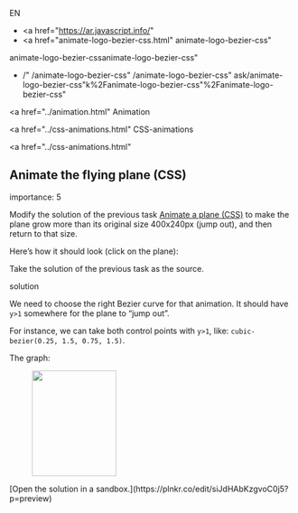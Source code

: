EN

- <a href="https://ar.javascript.info/"
- <a href="animate-logo-bezier-css.html"
  animate-logo-bezier-css"

animate-logo-bezier-cssanimate-logo-bezier-css"

<!-- -->

- /"
  /animate-logo-bezier-css"
  /animate-logo-bezier-css"
  ask/animate-logo-bezier-css"k%2Fanimate-logo-bezier-css"%2Fanimate-logo-bezier-css" </a>

<a href="../animation.html" Animation</span></a>

<a href="../css-animations.html" CSS-animations</span></a>

<a href="../css-animations.html"

## Animate the flying plane (CSS)

<span class="task__importance" title="How important is the task, from 1 to 5">importance: 5</span>

Modify the solution of the previous task [Animate a plane (CSS)](animate-logo-css.html) to make the plane grow more than its original size 400x240px (jump out), and then return to that size.

Here’s how it should look (click on the plane):

Take the solution of the previous task as the source.

solution

We need to choose the right Bezier curve for that animation. It should have `y>1` somewhere for the plane to “jump out”.

For instance, we can take both control points with `y>1`, like: `cubic-bezier(0.25, 1.5, 0.75, 1.5)`.

The graph:

<figure><img src="animate-logo-bezier-css/bezier-up.svg" width="149" height="187" /></figure>[Open the solution in a sandbox.](https://plnkr.co/edit/siJdHAbKzgvoC0j5?p=preview)
